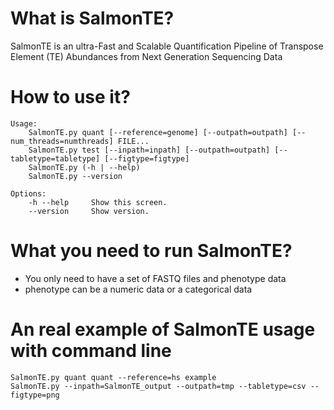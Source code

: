 # What is SalmonTE?

SalmonTE is an ultra-Fast and Scalable Quantification Pipeline of Transpose Element (TE) Abundances from Next Generation Sequencing Data

# How to use it?

```
Usage:
    SalmonTE.py quant [--reference=genome] [--outpath=outpath] [--num_threads=numthreads] FILE...
    SalmonTE.py test [--inpath=inpath] [--outpath=outpath] [--tabletype=tabletype] [--figtype=figtype]
    SalmonTE.py (-h | --help)
    SalmonTE.py --version

Options:
    -h --help     Show this screen.
    --version     Show version.
```

# What you need to run SalmonTE?

* You only need to have a set of FASTQ files and phenotype data
* phenotype can be a numeric data or a categorical data

# An real example of SalmonTE usage with command line 

```
SalmonTE.py quant quant --reference=hs example
SalmonTE.py --inpath=SalmonTE_output --outpath=tmp --tabletype=csv --figtype=png
```
